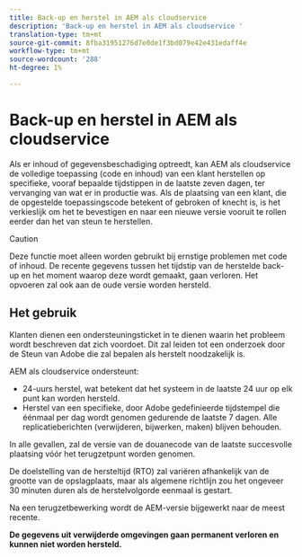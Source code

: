 ```yaml
---
title: Back-up en herstel in AEM als cloudservice
description: 'Back-up en herstel in AEM als cloudservice '
translation-type: tm+mt
source-git-commit: 8fba31951276d7e0de1f3bd079e42e431edaff4e
workflow-type: tm+mt
source-wordcount: '288'
ht-degree: 1%

---
```



# Back-up en herstel in AEM als cloudservice

Als er inhoud of gegevensbeschadiging optreedt, kan AEM als cloudservice de volledige toepassing (code en inhoud) van een klant herstellen op specifieke, vooraf bepaalde tijdstippen in de laatste zeven dagen, ter vervanging van wat er in productie was.
Als de plaatsing van een klant, die de opgestelde toepassingscode betekent of gebroken of knecht is, is het verkieslijk om het te bevestigen en naar een nieuwe versie vooruit te rollen eerder dan het van steun te herstellen.

>[!CAUTION]
>
>Deze functie moet alleen worden gebruikt bij ernstige problemen met code of inhoud. De recente gegevens tussen het tijdstip van de herstelde back-up en het moment waarop deze wordt gemaakt, gaan verloren. Het opvoeren zal ook aan de oude versie worden hersteld.

## Het gebruik

Klanten dienen een ondersteuningsticket in te dienen waarin het probleem wordt beschreven dat zich voordoet. Dit zal leiden tot een onderzoek door de Steun van Adobe die zal bepalen als herstelt noodzakelijk is.

AEM als cloudservice ondersteunt:

* 24-uurs herstel, wat betekent dat het systeem in de laatste 24 uur op elk punt kan worden hersteld.
* Herstel van een specifieke, door Adobe gedefinieerde tijdstempel die éénmaal per dag wordt genomen gedurende de laatste 7 dagen.  Alle replicatieberichten (verwijderen, bijwerken, maken) blijven behouden.

In alle gevallen, zal de versie van de douanecode van de laatste succesvolle plaatsing vóór het terugzetpunt worden genomen.

De doelstelling van de hersteltijd (RTO) zal variëren afhankelijk van de grootte van de opslagplaats, maar als algemene richtlijn zou het ongeveer 30 minuten duren als de herstelvolgorde eenmaal is gestart.

Na een terugzetbewerking wordt de AEM-versie bijgewerkt naar de meest recente.

**De gegevens uit verwijderde omgevingen gaan permanent verloren en kunnen niet worden hersteld.**
